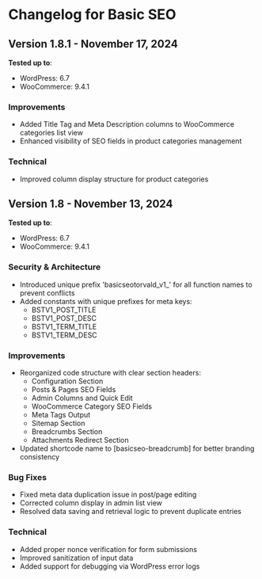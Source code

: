 # Changelog for Basic SEO

## Version 1.8.1 - November 17, 2024
**Tested up to**:
- WordPress: 6.7
- WooCommerce: 9.4.1
### Improvements
- Added Title Tag and Meta Description columns to WooCommerce categories list view
- Enhanced visibility of SEO fields in product categories management
### Technical
- Improved column display structure for product categories

## Version 1.8 - November 13, 2024

**Tested up to**:
- WordPress: 6.7
- WooCommerce: 9.4.1

### Security & Architecture
- Introduced unique prefix 'basicseotorvald_v1_' for all function names to prevent conflicts
- Added constants with unique prefixes for meta keys:
  - BSTV1_POST_TITLE
  - BSTV1_POST_DESC
  - BSTV1_TERM_TITLE
  - BSTV1_TERM_DESC

### Improvements
- Reorganized code structure with clear section headers:
  - Configuration Section
  - Posts & Pages SEO Fields
  - Admin Columns and Quick Edit
  - WooCommerce Category SEO Fields
  - Meta Tags Output
  - Sitemap Section
  - Breadcrumbs Section
  - Attachments Redirect Section
- Updated shortcode name to [basicseo-breadcrumb] for better branding consistency

### Bug Fixes
- Fixed meta data duplication issue in post/page editing
- Corrected column display in admin list view
- Resolved data saving and retrieval logic to prevent duplicate entries

### Technical
- Added proper nonce verification for form submissions
- Improved sanitization of input data
- Added support for debugging via WordPress error logs
